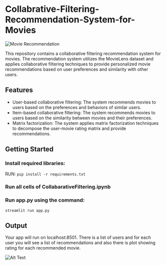 # Collabrative-Filtering-Recommendation-System-for-Movies

![Movie Recommendation](https://i0.wp.com/www.relataly.com/wp-content/uploads/2023/03/movie-recommender-python-tutorial-min.png?fit=1356%2C540&ssl=1)

This repository contains a collaborative filtering recommendation system for movies. The recommendation system utilizes the MovieLens dataset and applies collaborative filtering techniques to provide personalized movie recommendations based on user preferences and similarity with other users.

## Features

- User-based collaborative filtering: The system recommends movies to users based on the preferences and behaviors of similar users.
- Item-based collaborative filtering: The system recommends movies to users based on the similarity between movies and their preferences.
- Matrix factorization: The system applies matrix factorization techniques to decompose the user-movie rating matrix and provide recommendations.

## Getting Started

### Install required libraries:

RUN:
`pip install -r requirements.txt`

### Run all cells of CollabarativeFiltering.ipynb

### Run app.py using the command:

`streamlit run app.py`

## Output

Your app will run on localhost:8501.
There is a list of users and for each user you will see a list of recommendations and also there is plot showing rating for each recommended movie.


![Alt Text](https://media.giphy.com/media/v1.Y2lkPTc5MGI3NjExMTkwa2Q0c3QzOGswbmRnNzAwODR5aWZwcnhsOWl4bjcydHpsZWtsMCZlcD12MV9pbnRlcm5hbF9naWZfYnlfaWQmY3Q9Zw/hL1QnccYUabM2M6jB3/giphy.gif)
